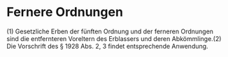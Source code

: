 # Fernere Ordnungen

(1) Gesetzliche Erben der fünften Ordnung und der ferneren Ordnungen sind die entfernteren Voreltern des Erblassers und deren Abkömmlinge.(2) Die Vorschrift des § 1928 Abs. 2, 3 findet entsprechende Anwendung. 

